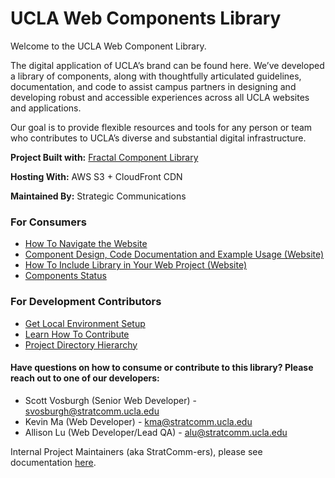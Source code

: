 # UCLA Web Components Library

Welcome to the UCLA Web Component Library.

The digital application of UCLA’s brand can be found here. We’ve developed a library of components, along with thoughtfully articulated guidelines, documentation, and code to assist campus partners in designing and developing robust and accessible experiences across all UCLA websites and applications.

Our goal is to provide flexible resources and tools for any person or team who contributes to UCLA’s diverse and substantial digital infrastructure.

**Project Built with:** [Fractal Component Library](https://fractal.build/)

**Hosting With:** AWS S3 + CloudFront CDN

**Maintained By:** Strategic Communications

### For Consumers
- [How To Navigate the Website](./docs/consumers/navigatingSite.md)
- [Component Design, Code Documentation and Example Usage (Website)](https://webcomponents.ucla.edu/)
- [How To Include Library in Your Web Project (Website)](https://webcomponents.ucla.edu/build/1.0.0-beta.7/docs/installation/download.html)
- [Components Status](./docs/consumers/componentStatus.md)

### For Development Contributors
- [Get Local Environment Setup](./docs/contributors/getSetup.md)
- [Learn How To Contribute](./docs/contributors/howToContribute.md)
- [Project Directory Hierarchy](./docs/contributors/projectHierarchy.md)

#### Have questions on how to consume or contribute to this library? Please reach out to one of our developers:
- Scott Vosburgh (Senior Web Developer) - svosburgh@stratcomm.ucla.edu
- Kevin Ma (Web Developer) - kma@stratcomm.ucla.edu
- Allison Lu (Web Developer/Lead QA) - alu@stratcomm.ucla.edu

Internal Project Maintainers (aka StratComm-ers), please see documentation [here](./docs/internal/tableofcontents.md).
